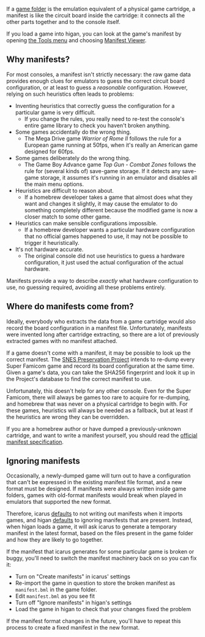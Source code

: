 If a [game folder](game-folders.md) is
the emulation equivalent of
a physical game cartridge,
a manifest is like
the circuit board inside the cartridge:
it connects all the other parts together
and to the console itself.

If you load a game into higan,
you can look at the game's manifest
by opening [the Tools menu](../interface/higan.md#the-tools-menu)
and choosing [Manifest Viewer](../interface/higan-tools.md#manifest-viewer).

Why manifests?
--------------

For most consoles,
a manifest isn't strictly necessary:
the raw game data provides enough clues
for emulators to guess the correct circuit board configuration,
or at least
to guess a *reasonable* configuration.
However,
relying on such heuristics often leads to problems:

  - Inventing heuristics
    that correctly guess the configuration
    for a particular game is very difficult.
      - If you change the rules,
        you really need to re-test
        the console's entire game library
        to check you haven't broken anything.
  - Some games accidentally do the wrong thing.
      - The Mega Drive game *Warrior of Rome II*
        follows the rule for a European game running at 50fps,
        when it's really an American game designed for 60fps.
  - Some games deliberately do the wrong thing.
      - The Game Boy Advance game *Top Gun - Combat Zones*
        follows the rule for
        (several kinds of)
        save-game storage.
        If it detects any save-game storage,
        it assumes it's running in an emulator
        and disables all the main menu options.
  - Heuristics are difficult to reason about.
      - If a homebrew developer
        takes a game that almost does what they want
        and changes it slightly,
        it may cause the emulator
        to do something completely different
        because the modified game
        is now a closer match to some other game.
  - Heuristics can make sensible configurations impossible.
      - If a homebrew developer wants
        a particular hardware configuration
        that no official games happened to use,
        it may not be possible
        to trigger it heuristically.
  - It's not hardware accurate.
      - The original console did not use heuristics
        to guess a hardware configuration,
        it just used the actual configuration
        of the actual hardware.

Manifests provide a way to describe
*exactly* what hardware configuration to use,
no guessing required,
avoiding all these problems entirely.

Where do manifests come from?
-----------------------------

Ideally,
everybody who extracts the data from a game cartridge would
also record the board configuration in a manifest file.
Unfortunately,
manifests were invented long after cartridge extracting,
so there are a lot of previously extracted games
with no manifest attached.

If a game doesn't come with a manifest,
it may be possible to look up the correct manifest.
The
[SNES Preservation Project](https://preservation.byuu.org/)
intends to re-dump every Super Famicom game
and record its board configuration at the same time.
Given a game's data,
you can take the SHA256 fingerprint
and look it up in the Project's database
to find the correct manifest to use.

Unfortunately,
this doesn't help for any other console.
Even for the Super Famicom,
there will always be games
too rare to acquire for re-dumping,
and homebrew that was never on a physical cartridge to begin with.
For these games,
heuristics will always be needed as a fallback,
but at least if the heuristics are wrong
they can be overridden.

If you are a homebrew author
or have dumped a previously-unknown cartridge,
and want to write a manifest yourself,
you should read the [official manifest specification][manifest].

[manifest]: https://doc.byuu.org/higan/manifests/

Ignoring manifests
------------------

Occasionally,
a newly-dumped game will turn out to have
a configuration that can't be expressed
in the existing manifest file format,
and a new format must be designed.
If manifests were always written inside game folders,
games with old-format manifests
would break when played in emulators that supported the new format.

Therefore,
icarus [defaults](../interface/icarus.md#the-icarus-settings-dialog)
to not writing out manifests when it imports games,
and higan [defaults](../interface/higan-settings.md#advanced)
to ignoring manifests that are present.
Instead,
when higan loads a game,
it will ask icarus to generate a temporary manifest in the latest format,
based on the files present in the game folder
and how they are likely to go together.

If the manifest that icarus generates
for some particular game
is broken or buggy,
you'll need to switch the manifest machinery back on
so you can fix it:

  - Turn on "Create manifests" in icarus' settings
  - Re-import the game in question
    to store the broken manifest
    as `manifest.bml` in the game folder.
  - Edit `manifest.bml` as you see fit
  - Turn off "Ignore manifests" in higan's settings
  - Load the game in higan to check that your changes fixed the problem

If the manifest format changes in the future,
you'll have to repeat this process
to create a fixed manifest in the new format.
